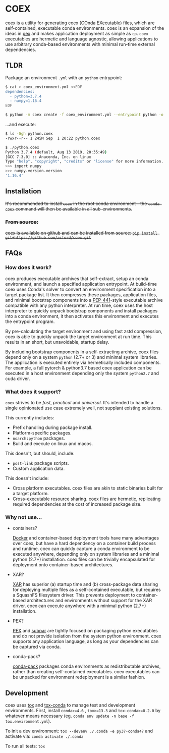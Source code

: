 # COEX

coex is a utility for generating coex (COnda EXecutable) files, which are
self-contained, executable conda environments. coex is an expansion of the
ideas in [pex](https://github.com/pantsbuild/pex) and makes application
deployment as simple as `cp`. `coex` executables are hermetic and
language agnostic, allowing applications to use arbitrary conda-based
environments with minimal run-time external dependencies.

## TLDR

Package an environment `.yml` with an `python` entrypoint:

```bash
$ cat > coex_environment.yml <<EOF
dependencies:
  - python=3.7.4
  - numpy=1.16.4
EOF

$ python -m coex create -f coex_environment.yml --entrypoint python -o python.coex
```

...and execute:

```bash
$ ls -Ggh python.coex
-rwxr--r-- 1 245M Sep  1 20:22 python.coex

$ ./python.coex
Python 3.7.4 (default, Aug 13 2019, 20:35:49)
[GCC 7.3.0] :: Anaconda, Inc. on linux
Type "help", "copyright", "credits" or "license" for more information.
>>> import numpy
>>> numpy.version.version
'1.16.4'
```

## Installation

~~It's recommended to install `coex` in the root conda environment - the
`conda coex` command will then be available in all sub-environments.~~

### ~~From source:~~

~~coex is available on github and can be installed from source:
`pip install git+https://github.com/asford/coex.git`~~

## FAQs

### How does it work?

coex produces executable archives that self-extract, setup an conda
environment, and launch a specified application entrypoint. At build-time
coex uses Conda's solver to convert an environment specification into
a target package list. It then compresses these packages, application
files, and minimal bootstrap components into
a [PEP-441](https://legacy.python.org/dev/peps/pep-0441/)-style executable
archive compatible with any python interpreter. At run time, coex uses the
host interpreter to quickly unpack bootstrap components and install
packages into a conda environment, it then activates this environment and
executes the entrypoint program.

By pre-calculating the target environment and using fast zstd compression,
coex is able to quickly unpack the target environment at run time. This
results in an short, but unavoidable, startup delay.

By including bootstrap components in a self-extracting archive, coex files
depend only on a system `python` (2.7+ or 3) and minimal system libraries.
The application is executed entirely via hermetically included components.
For example, a full pytorch & python3.7 based coex application can be
executed in a host environment depending only the system `python2.7` and
cuda driver.

### What does it support?

`coex` strives to be *fast*, *practical* and *universal*. It's intended to
handle a single opinionated use case extremely well, not supplant existing
solutions.

This currently includes:

* Prefix handling during package install.
* Platform-specific packages.
* `noarch:python` packages.
* Build and execute on linux and macos.

This doesn't, but should, include:

* `post-link` package scripts.
* Custom application data.

This doesn't include:

* Cross platform executables. coex files are akin to static binaries built
  for a target platform.
* Cross-executable resource sharing. coex files are hermetic, replicating
  required dependencies at the cost of increased package size.

### Why not use...

* containers?

  [Docker](https://www.docker.com/) and container-based deployment tools
  have many advantages over coex, but have a hard dependency on
  a container build process and runtime. coex can quickly capture a conda
  environment to be executed anywhere, depending only on system libraries
  and a minimal python (2.7+) installation. coex files can be trivially
  encapsulated for deployment onto container-based architectures.

* XAR?

  [XAR](https://github.com/facebookincubator/xar) has superior (a) startup
  time and (b) cross-package data sharing for deploying multiple files as
  a self-contained executable, but requires a SquashFS filesystem driver.
  This prevents deployment to container-based architectures and
  environments without support for the XAR driver. coex can execute
  anywhere with a minimal python (2.7+) installation.

* PEX?

  [PEX](https://github.com/pantsbuild/pex) and
  [subpar](https://github.com/google/subpar) are tightly focused on
  packaging python executables and do not provide isolation from the
  system python environment. coex supports any application language, as
  long as your dependencies can be captured via conda.

* conda-pack?

  [conda-pack](https://conda.github.io/conda-pack/) packages conda
  environments as redistributable archives, rather than creating
  self-contained executables. coex executables can be unpacked for
  environment redeployment is a similar fashion.

## Development

coex uses [tox](https://tox.readthedocs.io/en/latest/) and
[tox-conda](https://github.com/tox-dev/tox-conda) to manage test and
development environments. First, install `conda>=4.6` , `tox>=13.3` and
`tox-conda>=0.2.0` by whatever means necessary (eg. `conda env update -n
base -f tox.environment.yml`).

To init a dev environment: `tox --devenv ./.conda -e py37-conda47`
and activate via: `conda activate ./.conda`

To run all tests: `tox`
